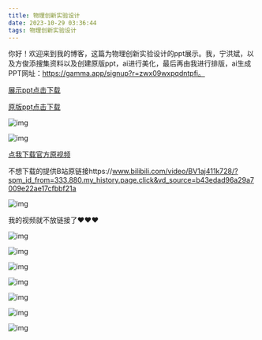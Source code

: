 ```yaml
---
title: 物理创新实验设计
date: 2023-10-29 03:36:44
tags: 物理创新实验设计
---
```


​		你好！欢迎来到我的博客，这篇为物理创新实验设计的ppt展示。我，宁洪斌，以及方俊添搜集资料以及创建原版ppt，ai进行美化，最后再由我进行排版，ai生成PPT网址：https://gamma.app/signup?r=zwx09wxpqdntpfi。

[展示ppt点击下载](/ppt/physics/2310290.pptx "ppt下载")

[原版ppt点击下载](/ppt/physics/2310291.pptx "ppt下载")



![img](/pic/physics/2023_01.png)

![img](/pic/physics/2023_02.png)

[点我下载官方原视频](/videos/physics/231029/official.mp4 "视频下载")

不想下载的提供B站原链接https://www.bilibili.com/video/BV1aj411k728/?spm_id_from=333.880.my_history.page.click&vd_source=b43edad96a29a7009e22ae17cfbbf21a



![img](/pic/physics/2023_03.png)

我的视频就不放链接了♥♥♥

![img](/pic/physics/2023_04.png)

![img](/pic/physics/2023_05.png)

![img](/pic/physics/2023_06.png)

![img](/pic/physics/2023_07.png)

![img](/pic/physics/2023_08.png)

![img](/pic/physics/2023_09.png)

![img](/pic/physics/2023_10.png)











